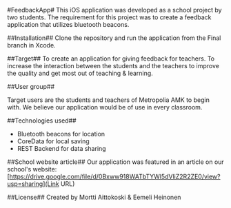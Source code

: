 #FeedbackApp#
This iOS application was developed as a school project by two students. The requirement for this project was to create a feedback application that utilizes bluetooth beacons.

##Installation##
Clone the repository and run the application from the Final branch in Xcode.

##Target##
To create an application for giving feedback for teachers.
To increase the interaction between the students and the teachers to improve the quality and get most out of teaching & learning.

##User group##

Target users are the students and teachers of Metropolia AMK to begin with. We believe our application would be of use in every classroom.

##Technologies used##

* Bluetooth beacons for location
* CoreData for local saving
* REST Backend for data sharing

##School website article##
Our application was featured in an article on our school's website:
[https://drive.google.com/file/d/0Bxww918WATbTYWl5dVliZ2R2ZE0/view?usp=sharing](Link URL)


##License##
Created by Mortti Aittokoski & Eemeli Heinonen
